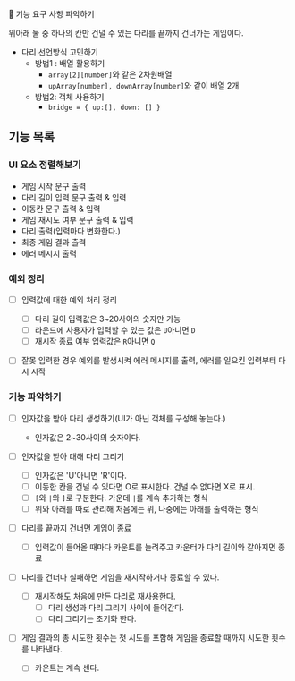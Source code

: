 🚀 기능 요구 사항 파악하기

위아래 둘 중 하나의 칸만 건널 수 있는 다리를 끝까지 건너가는 게임이다.

- 다리 선언방식 고민하기
  - 방법1 : 배열 활용하기
    - `array[2][number]`와 같은 2차원배열
    - `upArray[number], downArray[number]`와 같이 배열 2개
  - 방법2: 객체 사용하기
    - `bridge = { up:[], down: [] }`

## 기능 목록

### UI 요소 정렬해보기

- 게임 시작 문구 출력
- 다리 길이 입력 문구 출력 & 입력
- 이동칸 문구 출력 & 입력
- 게임 재시도 여부 문구 출력 & 입력
- 다리 출력(입력마다 변화한다.)
- 최종 게임 결과 출력
- 에러 메시지 출력

### 예외 정리

- [ ] 입력값에 대한 예외 처리 정리

  - [ ] 다리 길이 입력값은 3~20사이의 숫자만 가능
  - [ ] 라운드에 사용자가 입력할 수 있는 값은 `U`아니면 `D`
  - [ ] 재시작 종료 여부 입력값은 `R`아니면 `Q`

- [ ] 잘못 입력한 경우 예외를 발생시켜 에러 메시지를 출력, 에러를 일으킨 입력부터 다시 시작

### 기능 파악하기

- [ ] 인자값을 받아 다리 생성하기(UI가 아닌 객체를 구성해 놓는다.)
  - 인자값은 2~30사이의 숫자이다.
- [ ] 인자값을 받아 대해 다리 그리기

  - [ ] 인자값은 'U'아니면 'R'이다.
  - [ ] 이동한 칸을 건널 수 있다면 O로 표시한다. 건널 수 없다면 X로 표시.
  - [ ] `[`와 `|`와 `]`로 구분한다. 가운데 `|`를 계속 추가하는 형식
  - [ ] 위와 아래를 따로 관리해 처음에는 위, 나중에는 아래를 출력하는 형식

- [ ] 다리를 끝까지 건너면 게임이 종료

  - [ ] 입력값이 들어올 때마다 카운트를 늘려주고 카운터가 다리 길이와 같아지면 종료

- [ ] 다리를 건너다 실패하면 게임을 재시작하거나 종료할 수 있다.

  - [ ] 재시작해도 처음에 만든 다리로 재사용한다.
    - [ ] 다리 생성과 다리 그리기 사이에 들어간다.
    - [ ] 다리 그리기는 초기화 한다.

- [ ] 게임 결과의 총 시도한 횟수는 첫 시도를 포함해 게임을 종료할 때까지 시도한 횟수를 나타낸다.
  - [ ] 카운트는 계속 센다.

